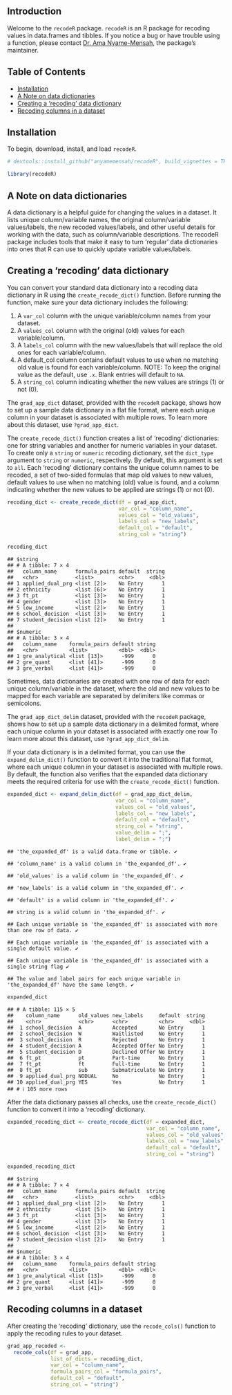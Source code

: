## Introduction

Welcome to the `recodeR` package. `recodeR` is an R package for recoding
values in data.frames and tibbles. If you notice a bug or have trouble
using a function, please contact [Dr. Ama
Nyame-Mensah](mailto:ama@anyamemensah.com), the package’s maintainer.

## Table of Contents

- [Installation](#download_install)
- [A Note on data dictionaries](#note_data_dict)
- [Creating a ‘recoding’ data dictionary](#create_recoding_dict)
- [Recoding columns in a dataset](#recoding_columns)

## Installation

To begin, download, install, and load `recodeR`.

``` r
# devtools::install_github("anyamemensah/recodeR", build_vignettes = TRUE)

library(recodeR)
```

## A Note on data dictionaries

A data dictionary is a helpful guide for changing the values in a
dataset. It lists unique column/variable names, the original
column/variable values/labels, the new recoded values/labels, and other
useful details for working with the data, such as column/variable
descriptions. The recodeR package includes tools that make it easy to
turn ‘regular’ data dictionaries into ones that R can use to quickly
update variable values/labels.

## Creating a ‘recoding’ data dictionary

You can convert your standard data dictionary into a recoding data
dictionary in R using the `create_recode_dict()` function. Before
running the function, make sure your data dictionary includes the
following:

1.  A `var_col` column with the unique variable/column names from your
    dataset.
2.  A `values_col` column with the original (old) values for each
    variable/column.
3.  A `labels_col` column with the new values/labels that will replace
    the old ones for each variable/column.
4.  A default_col column contains default values to use when no matching
    old value is found for each variable/column. NOTE: To keep the
    original value as the default, use `.x`. Blank entries will default
    to `NA`.
5.  A `string_col` column indicating whether the new values are
    strings (1) or not (0).

The `grad_app_dict` dataset, provided with the `recodeR` package, shows
how to set up a sample data dictionary in a flat file format, where each
unique column in your dataset is associated with multiple rows. To learn
more about this dataset, use `?grad_app_dict`.

The `create_recode_dict()` function creates a list of ‘recoding’
dictionaries: one for string variables and another for numeric variables
in your dataset. To create only a `string` or `numeric` recoding
dictionary, set the `dict_type` argument to `string` or `numeric`,
respectively. By default, this argument is set to `all`. Each ‘recoding’
dictionary contains the unique column names to be recoded, a set of
two-sided formulas that map old values to new values, default values to
use when no matching (old) value is found, and a column indicating
whether the new values to be applied are strings (1) or not (0).

``` r
recoding_dict <- create_recode_dict(df = grad_app_dict,
                                    var_col = "column_name",
                                    values_col = "old_values",
                                    labels_col = "new_labels",
                                    default_col = "default",
                                    string_col = "string")

recoding_dict
```

    ## $string
    ## # A tibble: 7 × 4
    ##   column_name      formula_pairs default  string
    ##   <chr>            <list>        <chr>     <dbl>
    ## 1 applied_dual_prg <list [2]>    No Entry      1
    ## 2 ethnicity        <list [6]>    No Entry      1
    ## 3 ft_pt            <list [3]>    No Entry      1
    ## 4 gender           <list [3]>    No Entry      1
    ## 5 low_income       <list [2]>    No Entry      1
    ## 6 school_decision  <list [3]>    No Entry      1
    ## 7 student_decision <list [2]>    No Entry      1
    ## 
    ## $numeric
    ## # A tibble: 3 × 4
    ##   column_name    formula_pairs default string
    ##   <chr>          <list>          <dbl>  <dbl>
    ## 1 gre_analytical <list [13]>      -999      0
    ## 2 gre_quant      <list [41]>      -999      0
    ## 3 gre_verbal     <list [41]>      -999      0

Sometimes, data dictionaries are created with one row of data for each
unique column/variable in the dataset, where the old and new values to
be mapped for each variable are separated by delimiters like commas or
semicolons.

The `grad_app_dict_delim` dataset, provided with the `recodeR` package,
shows how to set up a sample data dictionary in a delimited format,
where each unique column in your dataset is associated with exactly one
row To learn more about this dataset, use `?grad_app_dict_delim`.

If your data dictionary is in a delimited format, you can use the
`expand_delim_dict()` function to convert it into the traditional flat
format, where each unique column in your dataset is associated with
multiple rows. By default, the function also verifies that the expanded
data dictionary meets the required criteria for use with the
`create_recode_dict()` function.

``` r
expanded_dict <- expand_delim_dict(df = grad_app_dict_delim,
                                   var_col = "column_name",
                                   values_col = "old_values",
                                   labels_col = "new_labels",
                                   default_col = "default",
                                   string_col = "string",
                                   value_delim = ";",
                                   label_delim = ";")
```

    ## 'the_expanded_df' is a valid data.frame or tibble. ✔

    ## 'column_name' is a valid column in 'the_expanded_df'. ✔

    ## 'old_values' is a valid column in 'the_expanded_df'. ✔

    ## 'new_labels' is a valid column in 'the_expanded_df'. ✔

    ## 'default' is a valid column in 'the_expanded_df'. ✔

    ## string is a valid column in 'the_expanded_df'. ✔

    ## Each unique variable in 'the_expanded_df' is associated with more than one row of data. ✔

    ## Each unique variable in 'the_expanded_df' is associated with a single default value. ✔

    ## Each unique variable in 'the_expanded_df' is associated with a single string flag ✔

    ## The value and label pairs for each unique variable in 'the_expanded_df' have the same length. ✔

``` r
expanded_dict
```

    ## # A tibble: 115 × 5
    ##    column_name      old_values new_labels     default  string
    ##    <chr>            <chr>      <chr>          <chr>     <dbl>
    ##  1 school_decision  A          Accepted       No Entry      1
    ##  2 school_decision  W          Waitlisted     No Entry      1
    ##  3 school_decision  R          Rejected       No Entry      1
    ##  4 student_decision A          Accepted Offer No Entry      1
    ##  5 student_decision D          Declined Offer No Entry      1
    ##  6 ft_pt            pt         Part-time      No Entry      1
    ##  7 ft_pt            ft         Full-time      No Entry      1
    ##  8 ft_pt            sub        Submatriculate No Entry      1
    ##  9 applied_dual_prg NODUAL     No             No Entry      1
    ## 10 applied_dual_prg YES        Yes            No Entry      1
    ## # ℹ 105 more rows

After the data dictionary passes all checks, use the
`create_recode_dict()` function to convert it into a ‘recoding’
dictionary.

``` r
expanded_recoding_dict <- create_recode_dict(df = expanded_dict,
                                             var_col = "column_name",
                                             values_col = "old_values",
                                             labels_col = "new_labels",
                                             default_col = "default",
                                             string_col = "string")

expanded_recoding_dict
```

    ## $string
    ## # A tibble: 7 × 4
    ##   column_name      formula_pairs default  string
    ##   <chr>            <list>        <chr>     <dbl>
    ## 1 applied_dual_prg <list [2]>    No Entry      1
    ## 2 ethnicity        <list [5]>    No Entry      1
    ## 3 ft_pt            <list [3]>    No Entry      1
    ## 4 gender           <list [3]>    No Entry      1
    ## 5 low_income       <list [2]>    No Entry      1
    ## 6 school_decision  <list [3]>    No Entry      1
    ## 7 student_decision <list [2]>    No Entry      1
    ## 
    ## $numeric
    ## # A tibble: 3 × 4
    ##   column_name    formula_pairs default string
    ##   <chr>          <list>          <dbl>  <dbl>
    ## 1 gre_analytical <list [13]>      -999      0
    ## 2 gre_quant      <list [41]>      -999      0
    ## 3 gre_verbal     <list [41]>      -999      0

## Recoding columns in a dataset

After creating the ‘recoding’ dictionary, use the `recode_cols()`
function to apply the recoding rules to your dataset.

``` r
grad_app_recoded <-
  recode_cols(df = grad_app,
              list_of_dicts = recoding_dict,
              var_col = "column_name",
              formula_pairs_col = "formula_pairs",
              default_col = "default",
              string_col = "string")
```
